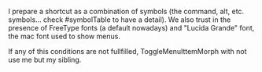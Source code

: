 I prepare a shortcut as a combination of symbols (the command, alt, etc. symbols... check #symbolTable to have a detail). We also trust in the presence of FreeType fonts (a default nowadays) and "Lucida Grande" font, the mac font used to show menus. If any of this conditions are not fullfilled, ToggleMenuIttemMorph with not use me but my sibling.